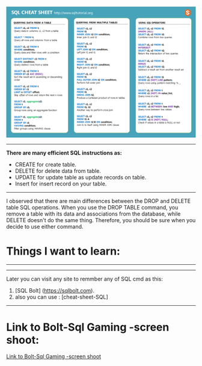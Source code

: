 ![Data IMG](./img/SQL.png)
**********
**There are many efficient SQL instructions as:**
- CREATE for create table.
- DELETE for delete data from table.
- UPDATE for update table as update records on table.
- Insert for insert record on your table.
*******

 I observed that there are main differences between the DROP and DELETE table SQL operations. When you use the DROP TABLE command, you remove a table with its data and associations from the database, while DELETE doesn't do the same thing. Therefore, you should be sure when you decide to use either command.

# Things I want to learn:
      
********
*********
 Later you can visit any site to remmber any of SQL cmd as this:
1. [SQL Bolt] (https://sqlbolt.com).
 2. also you can use :
  [cheat-sheet-SQL]
 
 *********

 # Link to Bolt-Sql Gaming -screen shoot:
 [Link to Bolt-Sql Gaming -screen shoot](sqlbolt/boltsql.md)

